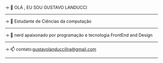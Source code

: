 -> 👋 OLÁ , EU SOU GUSTAVO LANDUCCI
___________________________________________________
-> 🌱 Estudante de Ciências da computação
___________________________________________________
-> 💞️ nerd apaixonado por programação e tecnologia
FrontEnd and Design
___________________________________________________ 
-> 📫 contato:gustavolanduccilira@gmail.com
___________________________________________________

<!---
GuLanducci/GuLanducci is a ✨ special ✨ repository because its `README.md` (this file) appears on your GitHub profile.
You can click the Preview link to take a look at your changes.
--->
